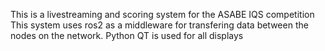 This is a livestreaming and scoring system for the ASABE IQS competition
This system uses ros2 as a middleware for transfering data between the nodes on the network.
Python QT is used for all displays

